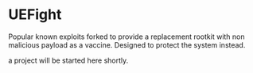 # UEFight
Popular known exploits forked to provide a replacement rootkit with non malicious payload as a vaccine. Designed to protect the system instead.

a project will be started here shortly.
